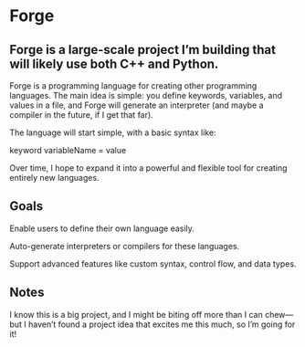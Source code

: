 # Forge

## Forge is a large-scale project I’m building that will likely use both C++ and Python.

Forge is a programming language for creating other programming languages. The main idea is simple: you define keywords, variables, and values in a file, and Forge will generate an interpreter (and maybe a compiler in the future, if I get that far).

The language will start simple, with a basic syntax like:

keyword variableName = value


Over time, I hope to expand it into a powerful and flexible tool for creating entirely new languages.


## Goals
Enable users to define their own language easily.

Auto-generate interpreters or compilers for these languages.

Support advanced features like custom syntax, control flow, and data types.


## Notes

I know this is a big project, and I might be biting off more than I can chew—but I haven’t found a project idea that excites me this much, so I’m going for it!
